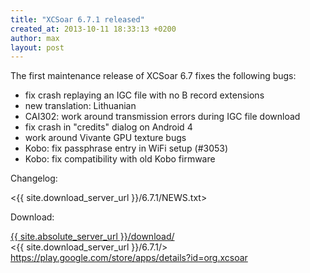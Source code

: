 ```yaml
---
title: "XCSoar 6.7.1 released"
created_at: 2013-10-11 18:33:13 +0200
author: max
layout: post
---
```


The first maintenance release of XCSoar 6.7 fixes the following bugs:

* fix crash replaying an IGC file with no B record extensions
* new translation: Lithuanian
* CAI302: work around transmission errors during IGC file download
* fix crash in "credits" dialog on Android 4
* work around Vivante GPU texture bugs
* Kobo: fix passphrase entry in WiFi setup (#3053)
* Kobo: fix compatibility with old Kobo firmware

Changelog:

  <{{ site.download_server_url }}/6.7.1/NEWS.txt>

Download:

 [{{ site.absolute_server_url }}/download/](/download/)  
 <{{ site.download_server_url }}/6.7.1/>  
 <https://play.google.com/store/apps/details?id=org.xcsoar>
